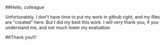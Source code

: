 ##Hello, colleague

Unfortunately, I don't have time to put my work in github right, and my files are "created" here. But I did my best this work.
I will very thank you, if you understand me, and not much lower my evaluation

##Thank you!!!
